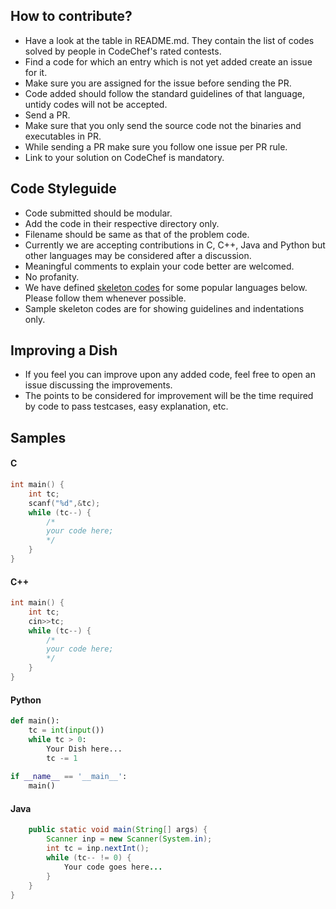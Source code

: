 ## How to contribute?

* Have a look at the table in README.md. They contain the list of codes solved by people in CodeChef's rated contests.
* Find a code for which an entry which is not yet added create an issue for it.
* Make sure you are assigned for the issue before sending the PR.
* Code added should follow the standard guidelines of that language, untidy codes will not be accepted.
* Send a PR.
* Make sure that you only send the source code not the binaries and executables in PR.
* While sending a PR make sure you follow one issue per PR rule.
* Link to your solution on CodeChef is mandatory.


<a name="cs"></a>

## Code Styleguide

* Code submitted should be modular. 
* Add the code in their respective directory only.
* Filename should be same as that of the problem code.
* Currently we are accepting contributions in C, C++, Java and Python but other languages may be considered after a discussion.
* Meaningful comments to explain your code better are welcomed.
* No profanity.
* We have defined [skeleton codes](#samples) for some popular languages below. Please follow them whenever possible.
* Sample skeleton codes are for showing guidelines and indentations only.


<a name="improving"></a>

## Improving a Dish

* If you feel you can improve upon any added code, feel free to open an issue discussing the improvements.
* The points to be considered for improvement will be the time required by code to pass testcases, easy explanation, etc.

<a name="samples"></a>

## Samples

#### C

```c
int main() {
    int tc;
    scanf("%d",&tc);
    while (tc--) {
        /*
        your code here;
        */
    }
}
```

#### C++

```c++
int main() {
    int tc;
    cin>>tc;
    while (tc--) {
        /*
        your code here;
        */
    }
}
```

#### Python
```python
def main():
    tc = int(input())
    while tc > 0:
        Your Dish here...
        tc -= 1
    
if __name__ == '__main__':
    main()
```

#### Java
```java
    public static void main(String[] args) {
        Scanner inp = new Scanner(System.in);
        int tc = inp.nextInt();
        while (tc-- != 0) {
            Your code goes here...
        }
    }
}
```

